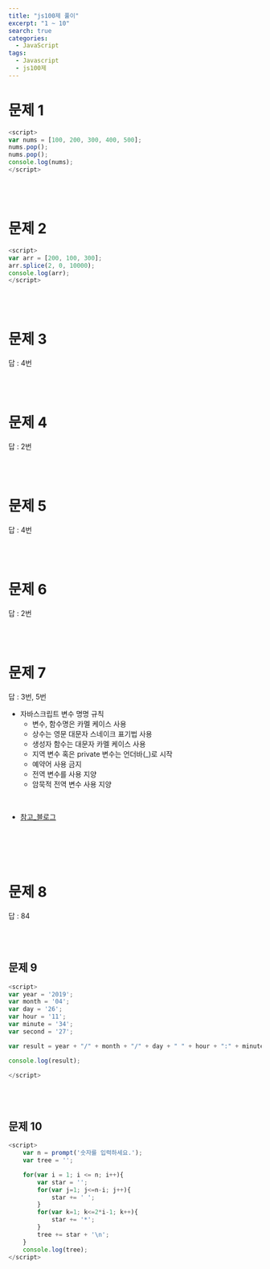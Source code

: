 ```yaml
---
title: "js100제 풀이"
excerpt: "1 ~ 10"
search: true
categories: 
  - JavaScript
tags: 
  - Javascript
  - js100제
---
```


# 문제 1 
```javascript
<script>
var nums = [100, 200, 300, 400, 500];
nums.pop();
nums.pop();
console.log(nums);
</script>
```
<br><br>

# 문제 2
```javascript
<script>
var arr = [200, 100, 300];
arr.splice(2, 0, 10000);
console.log(arr);
</script>
```
<br><br>

# 문제 3
답 : 4번

<br><br>

# 문제 4
답 : 2번

<br><br>

# 문제 5
답 : 4번

<br><br>

# 문제 6
답 : 2번

<br><br>

# 문제 7
답 : 3번, 5번 <br>
- 자바스크립트 변수 명명 규칙
    - 변수, 함수명은 카멜 케이스 사용
    - 상수는 영문 대문자 스네이크 표기법 사용
    - 생성자 함수는 대문자 카멜 케이스 사용
    - 지역 변수 혹은 private 변수는 언더바(_)로 시작
    - 예약어 사용 금지
    - 전역 변수를 사용 지양
    - 암묵적 전역 변수 사용 지양
<br>

- [참고_블로그](https://velog.io/@recordboy/%EC%9E%90%EB%B0%94%EC%8A%A4%ED%81%AC%EB%A6%BD%ED%8A%B8-%EB%B3%80%EC%88%98-%EB%AA%85%EB%AA%85-%EA%B7%9C%EC%B9%99)
<br>

<br><br>

# 문제 8
답 : 84

<br><br>

## 문제 9
```javascript
<script>
var year = '2019';
var month = '04';
var day = '26';
var hour = '11';
var minute = '34';
var second = '27';

var result = year + "/" + month + "/" + day + " " + hour + ":" + minute + ":" + second;

console.log(result);

</script>
```

<br><br>

## 문제 10
```javascript
<script>
    var n = prompt('숫자를 입력하세요.');
    var tree = '';

    for(var i = 1; i <= n; i++){
        var star = '';
        for(var j=1; j<=n-i; j++){
            star += ' ';
        }
        for(var k=1; k<=2*i-1; k++){
            star += '*';
        }
        tree += star + '\n';
    }
    console.log(tree);
</script>
```